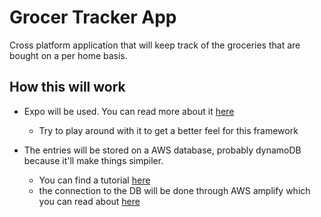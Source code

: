 # Grocer Tracker App
Cross platform application that will keep track of the groceries that are bought on a per home basis.

## How this will work
- Expo will be used. You can read more about it [here](https://docs.expo.io/)
    - Try to play around with it to get a better feel for this framework 

- The entries will be stored on a AWS database, probably dynamoDB because it'll make things simpiler.
    - You can find a tutorial [here](https://aws.amazon.com/getting-started/hands-on/design-a-database-for-a-mobile-app-with-dynamodb/)
    - the connection to the DB will be done through AWS amplify which you can read about [here](https://blog.expo.io/how-to-build-cloud-powered-mobile-apps-with-expo-aws-amplify-2fddc898f9a2)